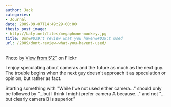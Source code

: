 ```yaml
---
author: Jack
categories:
- Journal
date: 2009-09-07T14:49:29+00:00
thesis_post_image:
- http://baty.net/files/megaphone-monkey.jpg
title: Don&#039;t review what you haven&#039;t used
url: /2009/dont-review-what-you-havent-used/
---
```


<span class="photo_caption">Photo by <a href="http://www.flickr.com/photos/viewfrom52/1469577763/">View from 5'2&#8243;</a> on Flickr</span>

I enjoy speculating about cameras and the future as much as the next guy. The trouble begins when the next guy doesn't approach it as speculation or opinion, but rather as fact.

Starting something with "While I've not used either camera&#8230;" should only be followed by "&#8230;but I think I might prefer camera A because&#8230;" and not "&#8230;but clearly camera B is superior."